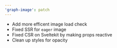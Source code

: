 ```yaml
---
'graph-image': patch
---
```


- Add more efficent image load check
- Fixed SSR for `eager` image
- Fixed CSR on Sveltekit by making props reactive
- Clean up styles for opacity